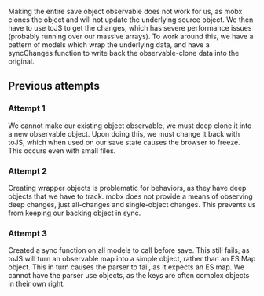 
Making the entire save object observable does not work for us, as mobx clones the object and will not
update the underlying source object.
We then have to use toJS to get the changes, which has severe performance issues (probably running over our massive arrays).
To work around this, we have a pattern of models which wrap the underlying data, and have a syncChanges function to
write back the observable-clone data into the original.


## Previous attempts

### Attempt 1
We cannot make our existing object observable, we must deep clone it into a new observable object.
Upon doing this, we must change it back with toJS, which when used on our save state causes the browser to freeze.  This
occurs even with small files.

### Attempt 2
Creating wrapper objects is problematic for behaviors, as they have deep objects that we have to track.  mobx
does not provide a means of observing deep changes, just all-changes and single-object changes.  This prevents us
from keeping our backing object in sync.

### Attempt 3
Created a sync function on all models to call before save.  This still fails, as toJS will turn an observable
map into a simple object, rather than an ES Map object.  This in turn causes the parser to fail, as it expects
an ES map.  We cannot have the parser use objects, as the keys are often complex objects in their own right.

